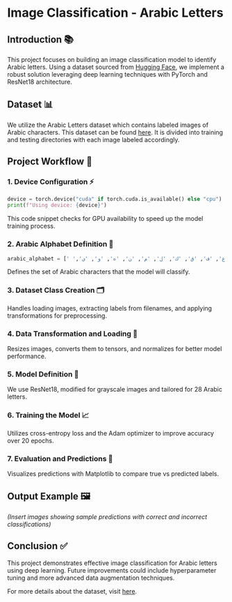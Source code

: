 
# Image Classification - Arabic Letters

## Introduction 📚
This project focuses on building an image classification model to identify Arabic letters. Using a dataset sourced from [Hugging Face](https://huggingface.co/datasets/SRCantona/Arabic_letters), we implement a robust solution leveraging deep learning techniques with PyTorch and ResNet18 architecture.

## Dataset 📊
We utilize the Arabic Letters dataset which contains labeled images of Arabic characters. This dataset can be found [here](https://huggingface.co/datasets/SRCantona/Arabic_letters/blob/main/letter%20image.zip). It is divided into training and testing directories with each image labeled accordingly.

## Project Workflow 🚀

### 1. Device Configuration ⚡
```python
device = torch.device("cuda" if torch.cuda.is_available() else "cpu")
print(f"Using device: {device}")
```
This code snippet checks for GPU availability to speed up the model training process.

### 2. Arabic Alphabet Definition 📝
```python
arabic_alphabet = [' ','ا', 'ب', 'ت', 'ث', 'ج', 'ح', 'خ', 'د', 'ذ', 'ر', 'ز', 'س', 'ش', 'ص', 'ض', 'ط', 'ظ', 'ع', 'غ', 'ف', 'ق', 'ك', 'ل', 'م', 'ن', 'ه', 'و', 'ي']
```
Defines the set of Arabic characters that the model will classify.

### 3. Dataset Class Creation 🗂️
Handles loading images, extracting labels from filenames, and applying transformations for preprocessing.

### 4. Data Transformation and Loading 🔄
Resizes images, converts them to tensors, and normalizes for better model performance.

### 5. Model Definition 🧠
We use ResNet18, modified for grayscale images and tailored for 28 Arabic letters.

### 6. Training the Model 📈
Utilizes cross-entropy loss and the Adam optimizer to improve accuracy over 20 epochs.

### 7. Evaluation and Predictions 🎯
Visualizes predictions with Matplotlib to compare true vs predicted labels.

## Output Example 🖼️
*(Insert images showing sample predictions with correct and incorrect classifications)*

## Conclusion ✅
This project demonstrates effective image classification for Arabic letters using deep learning. Future improvements could include hyperparameter tuning and more advanced data augmentation techniques.

For more details about the dataset, visit [here](https://huggingface.co/datasets/SRCantona/Arabic_letters).
